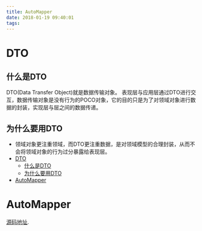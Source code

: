 ```yaml
---
title: AutoMapper
date: 2018-01-19 09:40:01
tags:
---
```

# DTO
## 什么是DTO
DTO(Data Transfer Object)就是数据传输对象。
表现层与应用层通过DTO进行交互，数据传输对象是没有行为的POCO对象，它的目的只是为了对领域对象进行数据的封装，实现层与层之间的数据传递。
## 为什么要用DTO
- 领域对象更注重领域，而DTO更注重数据，是对领域模型的合理封装，从而不会将领域对象的行为过分暴露给表现层。
- [DTO](#dto)
    - [什么是DTO](#%E4%BB%80%E4%B9%88%E6%98%AFdto)
    - [为什么要用DTO](#%E4%B8%BA%E4%BB%80%E4%B9%88%E8%A6%81%E7%94%A8dto)
- [AutoMapper](#automapper)

# AutoMapper

[源码地址](https://github.com/xuzhongwang/BlogCode/tree/master/AutoMapperDemo).

